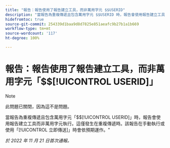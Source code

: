 ```yaml
---
title: "報告：報告使用了報告建立工具，而非萬用字元 $$USERID"
description: "當報告為重複傳遞且包含萬用字元 $$USERID 時，報告會使用報告建立工具而非萬用字元執行。這僅發生在重複傳遞時。該報告在手動執行或使用「立即傳送」時會依預期運作。"
hidefromtoc: true
source-git-commit: 254339d1baa9d8d7825e851aeafc9b27b1a1b669
workflow-type: tm+mt
source-wordcount: '117'
ht-degree: 100%

---
```



# 報告：報告使用了報告建立工具，而非萬用字元「$$[!UICONTROL USERID]」

>[!NOTE]
>
>此問題已關閉，因為這不是問題。

當報告為重複傳遞且包含萬用字元「$$[!UICONTROL USERID]」時，報告會使用報告建立工具而非萬用字元執行。這僅發生在重複傳遞時。該報告在手動執行或使用「[!UICONTROL 立即傳送]」時會依預期運作。&quot;

_於 2022 年 11 月 21 日首次通報。_

